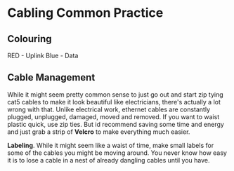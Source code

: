 # Cabling Common Practice


## Colouring
RED - Uplink
Blue - Data

## Cable Management
While it might seem pretty common sense to just go out and start zip tying cat5 cables  to make it look beautiful like electricians, there's actually a lot wrong with that. Unlike electrical work, ethernet cables are constantly plugged, unplugged, damaged, moved and removed. If you want to waist plastic quick, use zip ties. But id recommend saving some time and energy and just grab a strip of **Velcro** to make everything much easier.

**Labeling**. While it might seem like a waist of time, make small labels for some of the cables you might be moving around. You never know how easy it is to lose a cable in a nest of already dangling cables until you have. 

